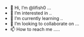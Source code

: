 - 👋 Hi, I’m @lifish0 ...
- 👀 I’m interested in ..
- 🌱 I’m currently learning ..
- 💞️ I’m looking to collaborate on ...
- 📫 How to reach me .....

<!---
lifish0/lifish0 is a ✨ special ✨ repository because its `README.md` (this file) appears on your GitHub profile.
You can click the Preview link to take a look at your changes.
--->
